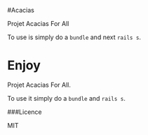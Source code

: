 #Acacias

Projet Acacias For All

To use is simply do a `bundle` and next `rails s`. 

Enjoy
=======

Projet Acacias For All.

To use it simply do a `bundle` and `rails s`.

###Licence 

MIT